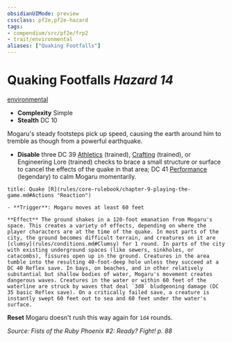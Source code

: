 ```yaml
---
obsidianUIMode: preview
cssclass: pf2e,pf2e-hazard
tags:
- compendium/src/pf2e/frp2
- trait/environmental
aliases: ["Quaking Footfalls"]
---
```

# Quaking Footfalls *Hazard 14*  
[environmental](rules/traits/environmental.md "Environmental Hazard Trait")  

- **Complexity** Simple
- **Stealth** DC 10  

Mogaru's steady footsteps pick up speed, causing the earth around him to tremble as though from a powerful earthquake.

- **Disable** three DC 39 [Athletics](compendium/skills.md#Athletics) (trained), [Crafting](compendium/skills.md#Crafting) (trained), or Engineering Lore (trained) checks to brace a small structure or surface to cancel the effects of the quake in that area; DC 41 [Performance](compendium/skills.md#Performance) (legendary) to calm Mogaru momentarily.  
     
```ad-embed-ability
title: Quake [R](rules/core-rulebook/chapter-9-playing-the-game.md#Actions "Reaction")

- **Trigger**: Mogaru moves at least 60 feet

**Effect** The ground shakes in a 120-foot emanation from Mogaru's space. This creates a variety of effects, depending on where the player characters are at the time of the quake. In most parts of the city, the ground becomes difficult terrain, and creatures on it are [clumsy](rules/conditions.md#Clumsy) for 1 round. In parts of the city with existing underground spaces (like sewers, sinkholes, or catacombs), fissures open up in the ground. Creatures in the area tumble into the resulting 40-foot-deep hole unless they succeed at a DC 40 Reflex save. In bays, on beaches, and in other relatively substantial but shallow bodies of water, Mogaru's movement creates dangerous waves. Creatures in the water or within 60 feet of the waterline are struck by waves that deal `3d8` bludgeoning damage (DC 35 basic Reflex save). On a critically failed save, a creature is instantly swept 60 feet out to sea and 60 feet under the water's surface.
```

**Reset** Mogaru doesn't rush this way again for `1d4` rounds.  

*Source: Fists of the Ruby Phoenix #2: Ready? Fight! p. 88*
